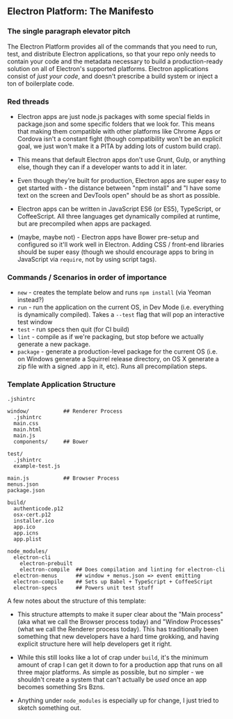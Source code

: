 ## Electron Platform: The Manifesto

### The single paragraph elevator pitch

The Electron Platform provides all of the commands that you need to run, test, and distribute Electron applications, so that your repo only needs to contain your code and the metadata necessary to build a production-ready solution on all of Electron's supported platforms. Electron applications consist of *just your code*, and doesn't prescribe a build system or inject a ton of boilerplate code.

### Red threads

* Electron apps are just node.js packages with some special fields in package.json and some specific folders that we look for. This means that making them compatible with other platforms like Chrome Apps or Cordova isn't a constant fight (though compatibility won't be an explicit goal, we just won't make it a PITA by adding lots of custom build crap).

* This means that default Electron apps don't use Grunt, Gulp, or anything else, though they can if a developer wants to add it in later.

* Even though they're built for production, Electron apps are super easy to get started with - the distance between "npm install" and "I have some text on the screen and DevTools open" should be as short as possible.

* Electron apps can be written in JavaScript ES6 (or ES5), TypeScript, or CoffeeScript. All three languages get dynamically compiled at runtime, but are precompiled when apps are packaged.

* (maybe, maybe not) - Electron apps have Bower pre-setup and configured so it'll work well in Electron. Adding CSS / front-end libraries should be super easy (though we should encourage apps to bring in JavaScript via `require`, not by using script tags).

### Commands / Scenarios in order of importance

* `new` - creates the template below and runs `npm install` (via Yeoman instead?)
* `run` - run the application on the current OS, in Dev Mode (i.e. everything is dynamically compiled). Takes a `--test` flag that will pop an interactive test window
* `test` - run specs then quit (for CI build)
* `lint` - compile as if we're packaging, but stop before we actually generate a new package.
* `package` - generate a production-level package for the current OS (i.e. on Windows generate a Squirrel release directory, on OS X generate a zip file with a signed .app in it, etc). Runs all precompilation steps.

### Template Application Structure

```
.jshintrc

window/           ## Renderer Process
  .jshintrc
  main.css
  main.html
  main.js
  components/     ## Bower

test/
  .jshintrc
  example-test.js

main.js           ## Browser Process
menus.json
package.json

build/
  authenticode.p12
  osx-cert.p12
  installer.ico
  app.ico
  app.icns
  app.plist

node_modules/
  electron-cli
    electron-prebuilt
    electron-compile  ## Does compilation and linting for electron-cli
  electron-menus      ## window + menus.json => event emitting
  electron-compile    ## Sets up Babel + TypeScript + CoffeeScript
  electron-specs      ## Powers unit test stuff
```

A few notes about the structure of this template:

* This structure attempts to make it super clear about the "Main process" (aka what we call the Browser process today) and "Window Processes" (what we call the Renderer process today). This has traditionally been something that new developers have a hard time grokking, and having explicit structure here will help developers get it right.

* While this still looks like a lot of crap under `build`, it's the minimum amount of crap I can get it down to for a production app that runs on all three major platforms. As simple as possible, but no simpler - we shouldn't create a system that can't actually be _used_ once an app becomes something Srs Bzns.

* Anything under `node_modules` is especially up for change, I just tried to sketch something out.
